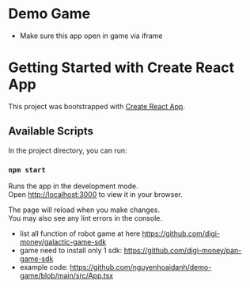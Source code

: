 # Demo Game

- Make sure this app open in game via iframe

# Getting Started with Create React App

This project was bootstrapped with [Create React App](https://github.com/facebook/create-react-app).

## Available Scripts

In the project directory, you can run:

### `npm start`

Runs the app in the development mode.\
Open [http://localhost:3000](http://localhost:3000) to view it in your browser.

The page will reload when you make changes.\
You may also see any lint errors in the console.


- list all function of robot game at here https://github.com/digi-money/galactic-game-sdk
- game need to install only 1 sdk: https://github.com/digi-money/pan-game-sdk
- example code: https://github.com/nguyenhoaidanh/demo-game/blob/main/src/App.tsx